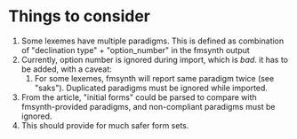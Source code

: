 # Things to consider

1. Some lexemes have multiple paradigms. This is defined as combination of "declination type" + "option_number" in the fmsynth output
2. Currently, option number is ignored during import, which is *bad*. it has to be added, with a caveat:
   1. For some lexemes, fmsynth will report same paradigm twice (see "saks"). Duplicated paradigms must be ignored while imported.
3. From the article, "initial forms" could be parsed to compare with fmsynth-provided paradigms, and non-compliant paradigms must be ignored.
4. This should provide for much safer form sets.
